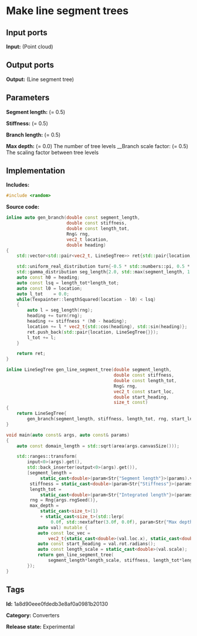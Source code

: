 # Make line segment trees

## Input ports

__Input:__ (Point cloud)

## Output ports

__Output:__ (Line segment tree)

## Parameters

__Segment length:__ (= 0.5)

__Stiffness:__ (= 0.5)

__Branch length:__ (= 0.5)

__Max depth:__ (= 0.0) The number of tree levels __Branch scale factor: (= 0.5) The scaling factor between tree levels

## Implementation

__Includes:__

```c++
#include <random>
```

__Source code:__

```c++
inline auto gen_branch(double const segment_length,
                       double const stiffness,
                       double const length_tot,
                       Rng& rng,
                       vec2_t location,
                       double heading)
{
	std::vector<std::pair<vec2_t, LineSegTree>> ret{std::pair{location, LineSegTree{}}};

	std::uniform_real_distribution turn{-0.5 * std::numbers::pi, 0.5 * std::numbers::pi};
	std::gamma_distribution seg_length{2.0, std::max(segment_length, 1.0)};
	auto const h0 = heading;
	auto const lsq = length_tot*length_tot;
	auto const l0 = location;
	auto l_tot    = 0.0;
	while(Texpainter::lengthSquared(location - l0) < lsq)
	{
		auto l = seg_length(rng);
		heading += turn(rng);
		heading += stiffness * (h0 - heading);
		location += l * vec2_t{std::cos(heading), std::sin(heading)};
		ret.push_back(std::pair{location, LineSegTree{}});
		l_tot += l;
	}

	return ret;
}

inline LineSegTree gen_line_segment_tree(double segment_length,
                                         double const stiffness,
                                         double const length_tot,
                                         Rng& rng,
                                         vec2_t const start_loc,
                                         double start_heading,
                                         size_t const)
{
	return LineSegTree{
	    gen_branch(segment_length, stiffness, length_tot, rng, start_loc, start_heading)};
}

void main(auto const& args, auto const& params)
{
	auto const domain_length = std::sqrt(area(args.canvasSize()));

	std::ranges::transform(
	    input<0>(args).get(),
	    std::back_inserter(output<0>(args).get()),
	    [segment_length =
	         static_cast<double>(param<Str{"Segment length"}>(params).value() * domain_length),
	     stiffness = static_cast<double>(param<Str{"Stiffness"}>(params).value()),
	     length_tot =
	         static_cast<double>(param<Str{"Integrated length"}>(params).value() * domain_length),
	     rng = Rng{args.rngSeed()},
	     max_depth =
	         static_cast<size_t>(1)
	         + static_cast<size_t>(std::lerp(
	             0.0f, std::nextafter(3.0f, 0.0f), param<Str{"Max depth"}>(params).value()))](
	        auto val) mutable {
		    auto const loc_vec =
		        vec2_t{static_cast<double>(val.loc.x), static_cast<double>(val.loc.y)};
		    auto const start_heading = val.rot.radians();
		    auto const length_scale = static_cast<double>(val.scale);
		    return gen_line_segment_tree(
		        segment_length*length_scale, stiffness, length_tot*length_scale, rng, loc_vec, start_heading, max_depth);
	    });
}
```

## Tags

__Id:__ 1a8d90eee0fdedb3e8af0a0981b20130

__Category:__ Converters

__Release state:__ Experimental